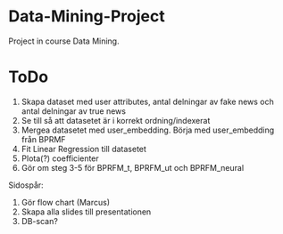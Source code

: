 # Data-Mining-Project
Project in course Data Mining.


# ToDo
1. Skapa dataset med user attributes, antal delningar av fake news och antal delningar av true news
2. Se till så att datasetet är i korrekt ordning/indexerat
3. Mergea datasetet med user_embedding. Börja med user_embedding från BPRMF
4. Fit Linear Regression till datasetet
5. Plota(?) coefficienter
6. Gör om steg 3-5 för BPRFM_t, BPRFM_ut och BPRFM_neural

Sidospår:
1. Gör flow chart (Marcus)
2. Skapa alla slides till presentationen
3. DB-scan?
